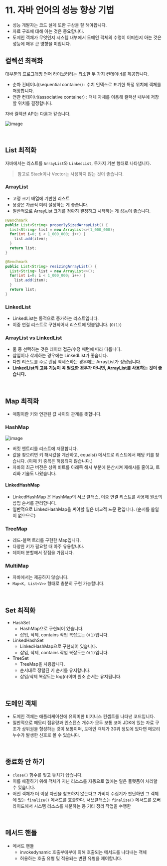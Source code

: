 # 11. 자바 언어의 성능 향상 기법

- 성능 개발자는 코드 설계 또한 구상을 잘 해야합니다.
- 자료 구조에 대해 아는 것은 중요합니다.
- 도메인 객체가 무엇인지 시스템 내부에서 도메인 객체의 수명이 어떠한지 아는 것은 성능에 매우 큰 영향을 미칩니다.

## 컬렉션 최적화

대부분의 프로그래밍 언어 라이브러리는 최소한 두 가지 컨테이너를 제공합니다.

- 순차 컨테이너(sequential container) : 수치 인덱스로 표기한 특정 위치에 객체를 저장합니다.
- 연관 컨테이너(associative container) : 객체 자체를 이용해 컬랙션 내부에 저장할 위치를 결정합니다.

자바 컬렉션 API는 다음과 같습니다.

![image](https://user-images.githubusercontent.com/42582516/126891599-07dad924-0821-46f2-a6c6-16256ca8e10e.png)

<br/>

## List 최적화

자바에서는 리스트를 `ArrayList`와 `LinkedList`, 두가지 기본 형태로 나타냅니다.

> 참고로 Stack이나 Vector는 사용하지 않는 것이 좋습니다.

### ArrayList

- 고정 크기 배열에 기반한 리스트
- 용량은 가급적 미리 설정하는 게 좋습니다.
- 일반적으로 ArrayList 크기를 정확히 결정하고 시작하는 게 성능이 좋습니다.

```java
@Benchmark
public List<String> properlySizedArrayList() {
  List<String> list = new ArrayList<>(1_000_000);
  for(int i=0; i < 1_000_000; i++) {
    list.add(item);
  }
  return list;
}

@Benchmark
public List<String> resizingArrayList() {
  List<String> list = new ArrayList<>();
  for(int i=0; i < 1_000_000; i++) {
    list.add(item);
  }
  return list;
}
```

### LinkedList

- LinkedList는 동적으로 증가하는 리스트입니다.
- 이중 연결 리스트로 구현되어서 리스트에 덧붙입니다. (`O(1)`)

### ArrayList vs LinkedList

- 둘 중 선택하는 것은 데이터 접근/수정 패턴에 따라 다릅니다.
- 삽입이나 삭제하는 경우에는 LinkedList가 좋습니다.
- 다만 리스트를 주로 랜덤 액세스하는 경우에는 ArrayList가 정답닙니다.
- **LinkedList의 고유 기능이 꼭 필요한 경우가 아니면, ArrayList를 사용하는 것이 좋습니다.**

<br/>

## Map 최적화

- 매핑이란 키와 연관된 값 사이의 관계를 뜻합니다.

### HashMap

![image](https://user-images.githubusercontent.com/42582516/126892060-eb558344-abe5-4750-9b02-1355c123a92d.png)

- 버킷 엔트리를 리스트에 저장합니다.
- 값을 찾으려면 키 해시값을 계산하고, equals() 메서드로 리스트에서 해당 키를 찾습니다. (이때 키 중복은 허용되지 않습니다.)
- 자바의 최근 버전은 상위 비트를 아래쪽 해시 부분에 분산시켜 재해시를 줄이고, 트리화 기술도 나왔습니다.

#### LinkedHashMap

- LinkedHashMap 은 HashMap의 서브 클래스, 이중 연결 리스트를 사용해 원소의 삽입 순서를 관리합니다.
- 일반적으로 LinkedHashMap을 써야할 일은 비교적 드문 편입니다. (순서를 쓸일이 없으므로)

### TreeMap

- 레드-블랙 트리를 구현한 Map입니다.
- 다양한 키가 필요할 때 아주 유용합니다.
- 데이터 분할에서 장점을 가집니다.

### MultiMap

- 자바에서는 제공하지 않습니다.
- `Map<K, List<V>>` 형태로 충분히 구현 가능합니다.

<br/>

## Set 최적화

- HashSet
  - HashMap으로 구현되어 있습니다.
  - 삽입, 삭제, contains 작업 복잡도는 `O(1)`입니다.
- LinkedHashSet
  - LinkedHashMap으로 구현되어 있습니다.
  - 삽입, 삭제, contains 작업 복잡도는 `O(1)`입니다.
- TreeSet
  - TreeMap을 사용합니다.
  - 순서대로 정렬된 키 순서를 유지합니다.
  - 삽입/삭제 복잡도는 log(n)이며 원소 순서는 유지됩니다.

<br/>

## 도메인 객체

- 도메인 객체는 애플리케이션에 유의미한 비지니스 컨셉트를 나타낸 코드입니다.
- 일반적으로 메모리 접유량과 인스턴스 개수가 모두 보통 코어 JDK에 있는 자료 구조가 상위권을 형성하는 것이 보통이며, 도메인 객체가 30위 정도에 있다면 메모리 누수가 발생한 신호로 볼 수 있습니다.

<br/>

## 종료화 안 하기

- `close()` 함수를 잊고 놓치기 쉽습니다.
- 이를 해결하기 위해 객체가 지닌 리소스를 자동으로 없애는 일은 플랫폼이 처리할 수 있습니다.
- 어떤 객체가 더 이상 자신을 참조하지 않는다고 가비지 수집기가 판단하면 그 객체에 있는 `finalize()` 메서드를 호출한다. 서브클래스는 `finalize()` 메서드를 오버라이드해서 시스템 리소스를 처분하는 등 기타 정리 작업을 수행한

<br/>

## 메서드 핸들

- 메서드 핸들
  - invokedynamic 호출부에부에 의해 호출되는 메서드를 나타내는 객체
  - 허용하는 호출 유형 및 적용되는 변환 유형을 제어합니다.
